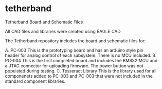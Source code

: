 # tetherband
Tetherband Board and Schematic Files 

All CAD files and libraries were created using EAGLE CAD. 

The Tetherband repository includes the board and schematic files for: 

A. PC-003 
   This is the prototyping board and has an arduino style pin header for analog control of each subsystem. There is no MCU included. 
B. PC-004
   This is the first completed board and includes the BM832 MCU and a JTAG connector for uploading firmware. The power button was not populated during testing. 
C. Tesseract Library
   This is the library used for all componenets added to PC-003 and PC-003 that were not included in the standard component libraries.
 
